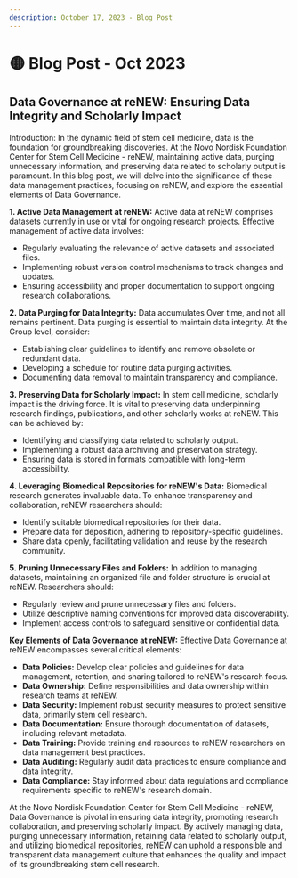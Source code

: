 ```yaml
---
description: October 17, 2023 - Blog Post
---
```


# 🟡 Blog Post - Oct 2023

## Data Governance at reNEW: Ensuring Data Integrity and Scholarly Impact

Introduction: In the dynamic field of stem cell medicine, data is the foundation for groundbreaking discoveries. At the Novo Nordisk Foundation Center for Stem Cell Medicine - reNEW, maintaining active data, purging unnecessary information, and preserving data related to scholarly output is paramount. In this blog post, we will delve into the significance of these data management practices, focusing on reNEW, and explore the essential elements of Data Governance.

**1. Active Data Management at reNEW:** Active data at reNEW comprises datasets currently in use or vital for ongoing research projects. Effective management of active data involves:

* Regularly evaluating the relevance of active datasets and associated files.
* Implementing robust version control mechanisms to track changes and updates.
* Ensuring accessibility and proper documentation to support ongoing research collaborations.

**2. Data Purging for Data Integrity:** Data accumulates Over time, and not all remains pertinent. Data purging is essential to maintain data integrity. At the Group level, consider:

* Establishing clear guidelines to identify and remove obsolete or redundant data.
* Developing a schedule for routine data purging activities.
* Documenting data removal to maintain transparency and compliance.

**3. Preserving Data for Scholarly Impact:** In stem cell medicine, scholarly impact is the driving force. It is vital to preserving data underpinning research findings, publications, and other scholarly works at reNEW. This can be achieved by:

* Identifying and classifying data related to scholarly output.
* Implementing a robust data archiving and preservation strategy.
* Ensuring data is stored in formats compatible with long-term accessibility.

**4. Leveraging Biomedical Repositories for reNEW's Data:** Biomedical research generates invaluable data. To enhance transparency and collaboration, reNEW researchers should:

* Identify suitable biomedical repositories for their data.
* Prepare data for deposition, adhering to repository-specific guidelines.
* Share data openly, facilitating validation and reuse by the research community.

**5. Pruning Unnecessary Files and Folders:** In addition to managing datasets, maintaining an organized file and folder structure is crucial at reNEW. Researchers should:

* Regularly review and prune unnecessary files and folders.
* Utilize descriptive naming conventions for improved data discoverability.
* Implement access controls to safeguard sensitive or confidential data.

**Key Elements of Data Governance at reNEW:** Effective Data Governance at reNEW encompasses several critical elements:

* **Data Policies:** Develop clear policies and guidelines for data management, retention, and sharing tailored to reNEW's research focus.
* **Data Ownership:** Define responsibilities and data ownership within research teams at reNEW.
* **Data Security:** Implement robust security measures to protect sensitive data, primarily stem cell research.
* **Data Documentation:** Ensure thorough documentation of datasets, including relevant metadata.
* **Data Training:** Provide training and resources to reNEW researchers on data management best practices.
* **Data Auditing:** Regularly audit data practices to ensure compliance and data integrity.
* **Data Compliance:** Stay informed about data regulations and compliance requirements specific to reNEW's research domain.

At the Novo Nordisk Foundation Center for Stem Cell Medicine - reNEW, Data Governance is pivotal in ensuring data integrity, promoting research collaboration, and preserving scholarly impact. By actively managing data, purging unnecessary information, retaining data related to scholarly output, and utilizing biomedical repositories, reNEW can uphold a responsible and transparent data management culture that enhances the quality and impact of its groundbreaking stem cell research.
